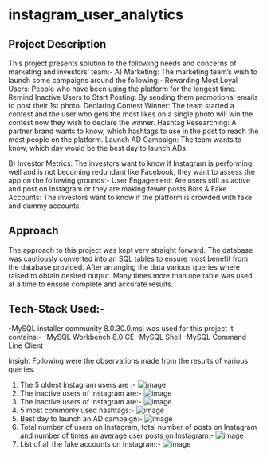 # instagram_user_analytics
## Project Description
This project presents solution to the following needs and concerns of marketing and investors’ team:-
A) Marketing: The marketing team’s wish to launch some campaigns around the following:-
Rewarding Most Loyal Users: People who have been using the platform for the longest time.
Remind Inactive Users to Start Posting: By sending them promotional emails to post their 1st photo.
Declaring Contest Winner: The team started a contest and the user who gets the most likes on a single photo will win the contest now they wish to declare the winner.
Hashtag Researching: A partner brand wants to know, which hashtags to use in the post to reach the most people on the platform.
Launch AD Campaign: The team wants to know, which day would be the best day to launch ADs.

B) Investor Metrics: The investors want to know if Instagram is performing well and is not becoming redundant like Facebook, they want to assess the app on the following grounds:-
User Engagement: Are users still as active and post on Instagram or they are making fewer posts
Bots & Fake Accounts: The investors want to know if the platform is crowded with fake and dummy accounts. <br>
## Approach
The approach to this project was kept very straight forward. The database was cautiously converted into an SQL tables to ensure most benefit from the database provided. After arranging the data various queries where raised to obtain desired output. Many times more than one table was used at a time to ensure complete and accurate results. 

## Tech-Stack Used:-
-MySQL installer community 8.0.30.0.msi was used for this project it contains:-
-MySQL Workbench 8.0 CE
-MySQL Shell
-MySQL Command Line Client


Insight
Following were the observations made from the results of various queries.
1. The 5 oldest Instagram users are :-
![image](https://user-images.githubusercontent.com/95185842/191434877-63b4b6b3-2f90-4297-bae7-bdb26060c208.png)
2. The inactive users of Instagram are:-
![image](https://user-images.githubusercontent.com/95185842/191435089-9be8750c-06a8-4df4-a783-c9fef1011e49.png)
3. The inactive users of Instagram are:-
![image](https://user-images.githubusercontent.com/95185842/191435289-bbacadaf-af85-4720-8fb0-a35e51b2f0b0.png)
4. 5 most commonly used hashtags:-
![image](https://user-images.githubusercontent.com/95185842/191435445-8c8884c6-4701-47ef-b8f2-53be2a86b248.png)
5. Best day to launch an AD campaign:-
![image](https://user-images.githubusercontent.com/95185842/191435686-99cd16cf-63be-453c-91f6-b676d8e6e961.png)
6. Total number of users on Instagram, total number of posts on Instagram and number of times an average user posts on Instagram:-
![image](https://user-images.githubusercontent.com/95185842/191435863-65d01a87-6933-4704-a30c-62f4d9329a74.png)
7. List of all the fake accounts on Instagram:-
![image](https://user-images.githubusercontent.com/95185842/191435999-69ef20e2-e8eb-4308-b155-863d77b852f6.png)

